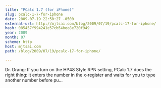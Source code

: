 ```yaml
---
title: "PCalc 1.7 (for iPhone)"
slug: pcalc-1-7-for-iphone
date: 2009-07-19 22:50:27 -0500
external-url: http://mjtsai.com/blog/2009/07/19/pcalc-17-for-iphone/
hash: 085457f994241e57cb54bec8e720f949
year: 2009
month: 07
scheme: http
host: mjtsai.com
path: /blog/2009/07/19/pcalc-17-for-iphone/

---
```


Dr. Drang: If you turn on the HP48 Style RPN setting, PCalc 1.7 does the right thing: it enters the number in the x-register and waits for you to type another number before pu...
